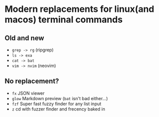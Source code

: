 # Modern replacements for linux(and macos) terminal commands

## Old and new

- `grep -> rg` (ripgrep)
- `ls -> exa`
- `cat -> bat`
- `vim -> nvim` (neovim)

## No replacement?
- `fx` JSON viewer
- `glow` Markdown preview (`bat` isn't bad either...)
- `fzf` Super fast fuzzy finder for any list input
- `z` cd with fuzzer finder and frecency baked in

